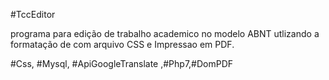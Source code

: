 #TccEditor

programa para edição de trabalho academico no modelo ABNT
utlizando a formatação de com arquivo CSS
e Impressao em PDF.

#Css, #Mysql, #ApiGoogleTranslate ,#Php7,#DomPDF
